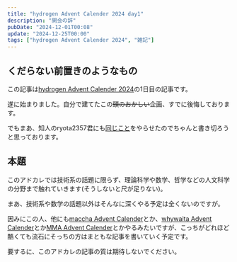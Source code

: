 ```yaml
---
title: "hydrogen Advent Calender 2024 day1"
description: "開会の辞"
pubDate: "2024-12-01T00:08"
update: "2024-12-25T00:00"
tags: ["hydrogen Advent Calender 2024", "雑記"]
---
```


## くだらない前置きのようなもの

この記事は[hydrogen Advent Calender 2024](https://adventar.org/calendars/10672)の1日目の記事です。

遂に始まりました。自分で建てたこの~~頭のおかしい~~企画、すでに後悔しております。

でもまあ、知人のryota2357君にも[同じこと](https://adventar.org/calendars/10716)をやらせたのでちゃんと書き切ろうと思っております。

## 本題

このアドカレでは技術系の話題に限らず、理論科学や数学、哲学などの人文科学の分野まで触れていきます(そうしないと尺が足りない)。

まあ、技術系や数学の話題以外はそんなに深くやる予定は全くないのですが。

因みにこの人、他にも[maccha Advent Calender](https://adventar.org/calendars/10199)とか、[whywaita Advent Calender](https://adventar.org/calendars/10030)とか[MMA Advent Calender](https://adventar.org/calendars/10770)とかやるみたいですが、こっちがどれほど酷くても流石にそっちの方はまともな記事を書いていく予定です。

要するに、このアドカレの記事の質は期待しないでください。

